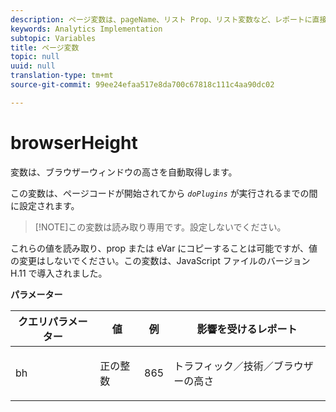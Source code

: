 ```yaml
---
description: ページ変数は、pageName、リスト Prop、リスト変数など、レポートに直接入力されます。
keywords: Analytics Implementation
subtopic: Variables
title: ページ変数
topic: null
uuid: null
translation-type: tm+mt
source-git-commit: 99ee24efaa517e8da700c67818c111c4aa90dc02

---
```



# browserHeight

 変数は、ブラウザーウィンドウの高さを自動取得します。


<!-- 
browserheight.xml
-->

この変数は、ページコードが開始されてから *`doPlugins`* が実行されるまでの間に設定されます。

> [!NOTE]この変数は読み取り専用です。設定しないでください。

これらの値を読み取り、prop または eVar にコピーすることは可能ですが、値の変更はしないでください。この変数は、JavaScript ファイルのバージョン H.11 で導入されました。

**パラメーター**

<table id="table_94598A2204CF42FF9DD14D353D5C0468"> 
 <thead> 
  <tr> 
   <th class="entry"> クエリパラメーター </th> 
   <th class="entry"> 値 </th> 
   <th class="entry"> 例 </th> 
   <th class="entry"> 影響を受けるレポート </th> 
  </tr> 
 </thead>
 <tbody> 
  <tr> 
   <td> <p>bh </p> </td> 
   <td> <p>正の整数 </p> </td> 
   <td> <p>865 </p> </td> 
   <td> <p>トラフィック／技術／ブラウザーの高さ </p> </td> 
  </tr> 
 </tbody> 
</table>

